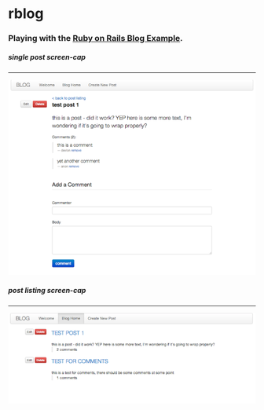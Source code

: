 rblog
=====

### Playing with the [Ruby on Rails Blog Example](http://guides.rubyonrails.org/getting_started.html "getting started").

##### single post screen-cap
- - -
![single post](post.png "single post")


##### post listing screen-cap
- - -
![post listing](listing.png "post listing")
